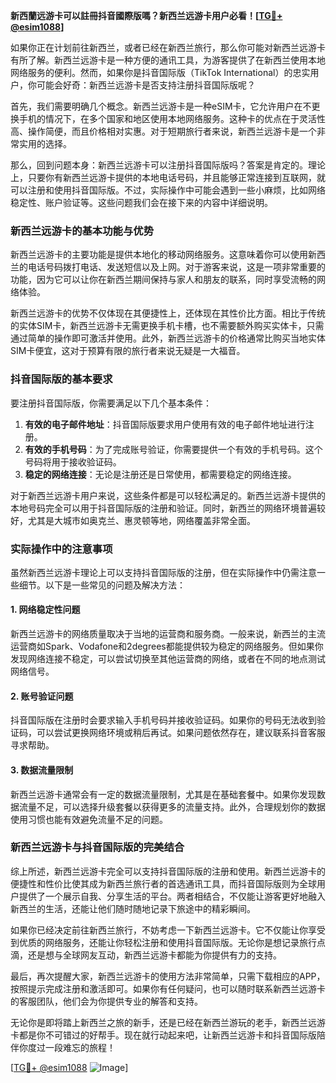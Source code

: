 **新西蘭远游卡可以註冊抖音國際版嗎？新西兰远游卡用户必看！[[TG💪+ @esim1088](https://t.me/s/esim1088)]**

如果你正在计划前往新西兰，或者已经在新西兰旅行，那么你可能对新西兰远游卡有所了解。新西兰远游卡是一种方便的通讯工具，为游客提供了在新西兰使用本地网络服务的便利。然而，如果你是抖音国际版（TikTok International）的忠实用户，你可能会好奇：新西兰远游卡是否支持注册抖音国际版呢？

首先，我们需要明确几个概念。新西兰远游卡是一种eSIM卡，它允许用户在不更换手机的情况下，在多个国家和地区使用本地网络服务。这种卡的优点在于灵活性高、操作简便，而且价格相对实惠。对于短期旅行者来说，新西兰远游卡是一个非常实用的选择。

那么，回到问题本身：新西兰远游卡可以注册抖音国际版吗？答案是肯定的。理论上，只要你有新西兰远游卡提供的本地电话号码，并且能够正常连接到互联网，就可以注册和使用抖音国际版。不过，实际操作中可能会遇到一些小麻烦，比如网络稳定性、账户验证等。这些问题我们会在接下来的内容中详细说明。

### 新西兰远游卡的基本功能与优势

新西兰远游卡的主要功能是提供本地化的移动网络服务。这意味着你可以使用新西兰的电话号码拨打电话、发送短信以及上网。对于游客来说，这是一项非常重要的功能，因为它可以让你在新西兰期间保持与家人和朋友的联系，同时享受流畅的网络体验。

新西兰远游卡的优势不仅体现在其便捷性上，还体现在其性价比方面。相比于传统的实体SIM卡，新西兰远游卡无需更换手机卡槽，也不需要额外购买实体卡，只需通过简单的操作即可激活并使用。此外，新西兰远游卡的价格通常比购买当地实体SIM卡便宜，这对于预算有限的旅行者来说无疑是一大福音。

### 抖音国际版的基本要求

要注册抖音国际版，你需要满足以下几个基本条件：

1. **有效的电子邮件地址**：抖音国际版要求用户使用有效的电子邮件地址进行注册。
2. **有效的手机号码**：为了完成账号验证，你需要提供一个有效的手机号码。这个号码将用于接收验证码。
3. **稳定的网络连接**：无论是注册还是日常使用，都需要稳定的网络连接。

对于新西兰远游卡用户来说，这些条件都是可以轻松满足的。新西兰远游卡提供的本地号码完全可以用于抖音国际版的注册和验证。同时，新西兰的网络环境普遍较好，尤其是大城市如奥克兰、惠灵顿等地，网络覆盖非常全面。

### 实际操作中的注意事项

虽然新西兰远游卡理论上可以支持抖音国际版的注册，但在实际操作中仍需注意一些细节。以下是一些常见的问题及解决方法：

#### 1. 网络稳定性问题
新西兰远游卡的网络质量取决于当地的运营商和服务商。一般来说，新西兰的主流运营商如Spark、Vodafone和2degrees都能提供较为稳定的网络服务。但如果你发现网络连接不稳定，可以尝试切换至其他运营商的网络，或者在不同的地点测试网络信号。

#### 2. 账号验证问题
抖音国际版在注册时会要求输入手机号码并接收验证码。如果你的号码无法收到验证码，可以尝试更换网络环境或稍后再试。如果问题依然存在，建议联系抖音客服寻求帮助。

#### 3. 数据流量限制
新西兰远游卡通常会有一定的数据流量限制，尤其是在基础套餐中。如果你发现数据流量不足，可以选择升级套餐以获得更多的流量支持。此外，合理规划你的数据使用习惯也能有效避免流量不足的问题。

### 新西兰远游卡与抖音国际版的完美结合

综上所述，新西兰远游卡完全可以支持抖音国际版的注册和使用。新西兰远游卡的便捷性和性价比使其成为新西兰旅行者的首选通讯工具，而抖音国际版则为全球用户提供了一个展示自我、分享生活的平台。两者相结合，不仅能让游客更好地融入新西兰的生活，还能让他们随时随地记录下旅途中的精彩瞬间。

如果你已经决定前往新西兰旅行，不妨考虑一下新西兰远游卡。它不仅能让你享受到优质的网络服务，还能让你轻松注册和使用抖音国际版。无论你是想记录旅行点滴，还是想与全球网友互动，新西兰远游卡都能为你提供有力的支持。

最后，再次提醒大家，新西兰远游卡的使用方法非常简单，只需下载相应的APP，按照提示完成注册和激活即可。如果你有任何疑问，也可以随时联系新西兰远游卡的客服团队，他们会为你提供专业的解答和支持。

无论你是即将踏上新西兰之旅的新手，还是已经在新西兰游玩的老手，新西兰远游卡都是你不可错过的好帮手。现在就行动起来吧，让新西兰远游卡和抖音国际版陪伴你度过一段难忘的旅程！

[[TG💪+ @esim1088](https://t.me/s/esim1088) ![Image](https://i.postimg.cc/4NQfJmqS/Snipaste-2025-05-13-00-14-12.png)]
